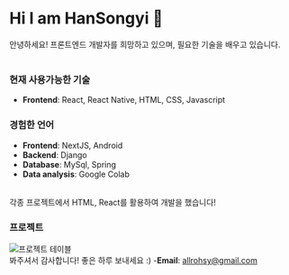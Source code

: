 # Hi I am HanSongyi 👋
안녕하세요! 프론트엔드 개발자를 희망하고 있으며, 필요한 기술을 배우고 있습니다.
<br/>
<br/>

### 현재 사용가능한 기술
- **Frontend**: React, React Native, HTML, CSS, Javascript

### 경험한 언어
- **Frontend**: NextJS, Android
- **Backend**: Django
- **Database**: MySql, Spring
- **Data analysis**: Google Colab
<br/>
각종 프로젝트에서 HTML, React를 활용하여 개발을 했습니다!
<br/>


### 프로젝트
![프로젝트 테이블](https://github.com/your-repo/assets/image.png)
<br/>
봐주셔서 감사합니다! 좋은 하루 보내세요 :)
-**Email**: allrohsy@gmail.com
<!--
**hansongy1/hansongy1** is a ✨ _special_ ✨ repository because its `README.md` (this file) appears on your GitHub profile.

Here are some ideas to get you started:

- 🔭 I’m currently working on ...
- 🌱 I’m currently learning ...
- 👯 I’m looking to collaborate on ...
- 🤔 I’m looking for help with ...
- 💬 Ask me about ...
- 📫 How to reach me: ...
- 😄 Pronouns: ...
- ⚡ Fun fact: ...
-->
